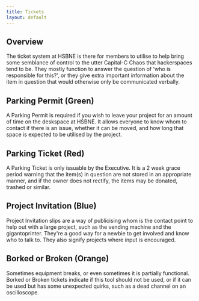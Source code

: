 ```yaml
---
title: Tickets
layout: default
---
```



## Overview

The ticket system at HSBNE is there for members to utilise to help bring some semblance of control to the utter Capital-C Chaos that hackerspaces tend to be. They mostly function to answer the question of 'who is responsible for this?', or they give extra important information about the item in question that would otherwise only be communicated verbally.

<div class="alert alert-success"><h2> Parking Permit (Green) </h2>

  A Parking Permit is required if you wish to leave your project for an amount of time on the deskspace at HSBNE. It allows everyone to know whom to contact if there is an issue, whether it can be moved, and how long that space is expected to be utilised by the project.</div>

<div class="alert alert-danger"> <h2> Parking Ticket (Red)</h2>

  A Parking Ticket is only issuable by the Executive. It is a 2 week grace period warning that the item(s) in question are not stored in an appropriate manner, and if the owner does not rectify, the items may be donated, trashed or similar.</div>

<div class="alert alert-info"> <h2> Project Invitation (Blue)</h2>

  Project Invitation slips are a way of publicising whom is the contact point to help out with a large project, such as the vending machine and the gigantoprinter. They're a good way for a newbie to get involved and know who to talk to. They also signify projects where input is encouraged. </div>

<div class="alert alert-warning"> <h2> Borked or Broken (Orange)</h2>

  Sometimes equipment breaks, or even sometimes it is partially functional. Borked or Broken tickets indicate if this tool should not be used, or if it can be used but has some unexpected quirks, such as a dead channel on an oscilloscope.</div>
